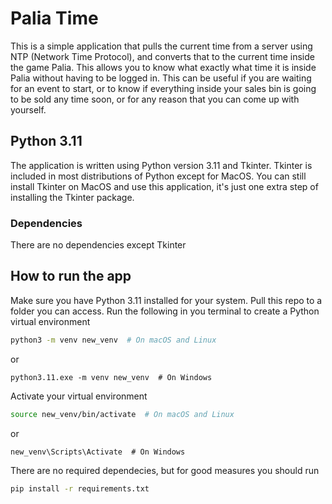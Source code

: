 # Palia Time

This is a simple application that pulls the current time from a server using NTP (Network Time Protocol), and converts that to the current time inside the game Palia. This allows you to know what exactly what time it is inside Palia without having to be logged in. This can be useful if you are waiting for an event to start, or to know if everything inside your sales bin is going to be sold any time soon, or for any reason that you can come up with yourself. 

## Python 3.11

The application is written using Python version 3.11 and Tkinter. Tkinter is included in most distributions of Python except for MacOS. You can still install Tkinter on MacOS and use this application, it's just one extra step of installing the Tkinter package.

### Dependencies

There are no dependencies except Tkinter

## How to run the app

Make sure you have Python 3.11 installed for your system. Pull this repo to a folder you can access. Run the following in you terminal to create a Python virtual environment 

```Bash
python3 -m venv new_venv  # On macOS and Linux
```

or

```PS1
python3.11.exe -m venv new_venv  # On Windows
```

Activate your virtual environment

```Bash
source new_venv/bin/activate  # On macOS and Linux
```

or 

```PS1
new_venv\Scripts\Activate  # On Windows
```

There are no required dependecies, but for good measures you should run

```Bash
pip install -r requirements.txt
```